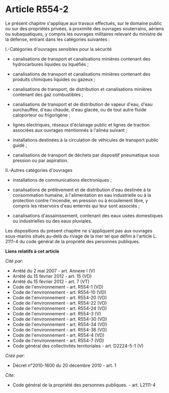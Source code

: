 # Article R554-2

Le présent chapitre s'applique aux travaux effectués, sur le domaine public ou sur des propriétés privées, à proximité des
ouvrages souterrains, aériens ou subaquatiques, y compris les ouvrages militaires relevant du ministre de la défense, entrant
dans les catégories suivantes : 

I.-Catégories d'ouvrages sensibles pour la sécurité

- canalisations de transport et canalisations minières contenant des hydrocarbures liquides ou liquéfiés ;

- canalisations de transport et canalisations minières contenant des produits chimiques liquides ou gazeux ;

- canalisations de transport, de distribution et canalisations minières contenant des gaz combustibles ;

- canalisations de transport et de distribution de vapeur d'eau, d'eau surchauffée, d'eau chaude, d'eau glacée, ou de tout
autre fluide caloporteur ou frigorigène ;

- lignes électriques, réseaux d'éclairage public et lignes de traction associées aux ouvrages mentionnés à l'alinéa suivant ;

- installations destinées à la circulation de véhicules de transport public guidé ;

- canalisations de transport de déchets par dispositif pneumatique sous pression ou par aspiration. 

II.-Autres catégories d'ouvrages

- installations de communications électroniques ;

- canalisations de prélèvement et de distribution d'eau destinée à la consommation humaine, à l'alimentation en eau
industrielle ou à la protection contre l'incendie, en pression ou à écoulement libre, y compris les réservoirs d'eau enterrés
qui leur sont associés ;

- canalisations d'assainissement, contenant des eaux usées domestiques ou industrielles ou des eaux pluviales. 

Les dispositions du présent chapitre ne s'appliquent pas aux ouvrages sous-marins situés au-delà du rivage de la mer tel que
défini à l'article L. 2111-4 du code général de la propriété des personnes publiques.

**Liens relatifs à cet article**

_Cité par_:

  - Arrêté du 2 mai 2007 - art. Annexe I (V)
  - Arrêté du 15 février 2012 - art. 15 (VD)
  - Arrêté du 15 février 2012 - art. 7 (VT)
  - Code de l'environnement - art. R554-1 (VD)
  - Code de l'environnement - art. R554-10 (VD)
  - Code de l'environnement - art. R554-20 (VD)
  - Code de l'environnement - art. R554-22 (VD)
  - Code de l'environnement - art. R554-24 (VD)
  - Code de l'environnement - art. R554-3 (V)
  - Code de l'environnement - art. R554-30 (VD)
  - Code de l'environnement - art. R554-34 (VD)
  - Code de l'environnement - art. R554-36 (VD)
  - Code de l'environnement - art. R554-4 (VD)
  - Code de l'environnement - art. R554-7 (VD)
  - Code général des collectivités territoriales - art. D2224-5-1 (V)

_Créé par_:

  - Décret n°2010-1600 du 20 décembre 2010 - art. 1

_Cite_:

  - Code général de la propriété des personnes publiques. - art. L2111-4
